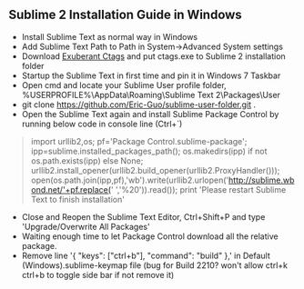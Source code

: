 Sublime 2 Installation Guide in Windows
-------------------------------
* Install Sublime Text as normal way in Windows
* Add Sublime Text Path to Path in System->Advanced System settings
* Download [Exuberant Ctags](http://ctags.sourceforge.net/) and put ctags.exe to Sublime 2 installation folder
* Startup the Sublime Text in first time and pin it in Windows 7 Taskbar
* Open cmd and locate your Sublime User profile folder, %USERPROFILE%\AppData\Roaming\Sublime Text 2\Packages\User
* git clone https://github.com/Eric-Guo/sublime-user-folder.git .
* Open the Sublime Text again and install Sublime Package Control by running below code in console line (Ctrl+`)
> import urllib2,os; pf='Package Control.sublime-package'; ipp=sublime.installed_packages_path(); os.makedirs(ipp) if not os.path.exists(ipp) else None; urllib2.install_opener(urllib2.build_opener(urllib2.ProxyHandler())); open(os.path.join(ipp,pf),'wb').write(urllib2.urlopen('http://sublime.wbond.net/'+pf.replace(' ','%20')).read()); print 'Please restart Sublime Text to finish installation'
* Close and Reopen the Sublime Text Editor, Ctrl+Shift+P and type 'Upgrade/Overwrite All Packages'
* Waiting enough time to let Package Control download all the relative package.
* Remove line '{ "keys": ["ctrl+b"], "command": "build" },' in Default (Windows).sublime-keymap file (bug for Build 2210? won't allow ctrl+k ctrl+b to toggle side bar if not remove it)